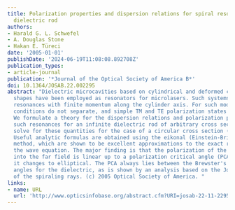 ```yaml
---
title: Polarization properties and dispersion relations for spiral resonances of a
  dielectric rod
authors:
- Harald G. L. Schwefel
- A. Douglas Stone
- Hakan E. Türeci
date: '2005-01-01'
publishDate: '2024-06-19T11:08:08.892708Z'
publication_types:
- article-journal
publication: '*Journal of the Optical Society of America B*'
doi: 10.1364/JOSAB.22.002295
abstract: "Dielectric microcavities based on cylindrical and deformed cylindrical
  shapes have been employed as resonators for microlasers. Such systems support spiral
  resonances with finite momentum along the cylinder axis. For such modes the boundary
  conditions do not separate, and simple TM and TE polarization states do not exist.
  We formulate a theory for the dispersion relations and polarization properties of
  such resonances for an infinite dielectric rod of arbitrary cross section and then
  solve for these quantities for the case of a circular cross section (cylinder).
  Useful analytic formulas are obtained using the eikonal (Einstein-Brillouin-Keller)
  method, which are shown to be excellent approximations to the exact results from
  the wave equation. The major finding is that the polarization of the radiation emitted
  into the far field is linear up to a polarization critical angle (PCA) at which
  it changes to elliptical. The PCA always lies between the Brewster's and total-internal-reflection
  angles for the dielectric, as is shown by an analysis based on the Jones matrices
  of the spiraling rays. (c) 2005 Optical Society of America. "
links:
- name: URL
  url: 'http://www.opticsinfobase.org/abstract.cfm?URI=josab-22-11-2295 '
---
```

